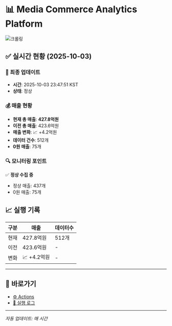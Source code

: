 # 📊 Media Commerce Analytics Platform

![크롤링](https://img.shields.io/badge/크롤링-정상-green)

## ✅ 실시간 현황 (2025-10-03)

### 📍 최종 업데이트
- **시간**: 2025-10-03 23:47:51 KST
- **상태**: 정상

### 💰 매출 현황
- **현재 총 매출**: **427.8억원**
- **이전 총 매출**: 423.6억원
- **매출 변화**: 📈 +4.2억원
- **데이터 건수**: 512개
- **0원 매출**: 75개

### 🔍 모니터링 포인트

✅ **정상 수집 중**
- 정상 매출: 437개
- 0원 매출: 75개


## 📈 실행 기록

| 구분 | 매출 | 데이터수 |
|------|------|----------|
| 현재 | 427.8억원 | 512개 |
| 이전 | 423.6억원 | - |
| 변화 | 📈 +4.2억원 | - |

---

## 🔗 바로가기

- [⚙️ Actions](../../actions)
- [📝 실행 로그](../../actions/workflows/daily_scraping.yml)

---

*자동 업데이트: 매 시간*
